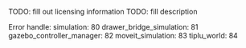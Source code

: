 TODO: fill out licensing information
TODO: fill description

Error handle: 
    simulation: 80
    drawer_bridge_simulation: 81
    gazebo_controller_manager: 82
    moveit_simulation: 83
    tiplu_world: 84